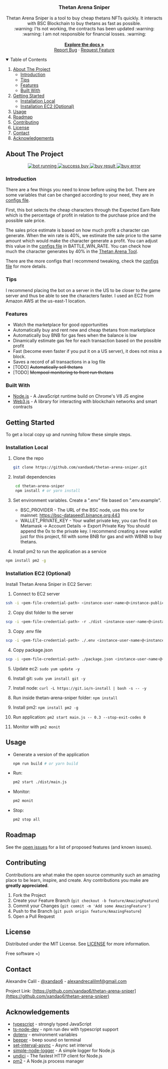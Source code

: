 <br />
<p align="center">
  <h3 align="center">Thetan Arena Sniper</h3>
  <p align="center">
    Thetan Arena Sniper is a tool to buy cheap thetans NFTs quickly. It interacts with BSC Blockchain to buy thetans as fast as possible.
    <br />
    :warning: I'ts not working, the contracts has been updated :warning:
    <br />
    :warning: I am not responsible for financial losses. :warning:
    <br />
    <br />
    <a href="https://github.com/xandao6/thetan-arena-sniper"><strong>Explore the docs »</strong></a>
    <br />
    <a href="https://github.com/xandao6/thetan-arena-sniper/issue">Report Bug</a>
    ·
    <a href="https://github.com/xandao6/thetan-arena-sniper/issues">Request Feature</a>
  </p>
</p>



<!-- TABLE OF CONTENTS -->
<details open="open">
  <summary>Table of Contents</summary>
  <ol>
    <li>
      <a href="#about-the-project">About The Project</a>
      <ul>
        <li><a href="#introduction">Introduction</a></li>
        <li><a href="#tips">Tips</a></li>
        <li><a href="#features">Features</a></li>
        <li><a href="#built-with">Built With</a></li>
      </ul>
    </li>
    <li>
      <a href="#getting-started">Getting Started</a>
      <ul>
        <li><a href="#installation-local">Installation Local</a></li>
        <li><a href="#installation-ec2-optional">Installation EC2 (Optional)</a></li>
      </ul>
    </li>
    <li><a href="#usage">Usage</a></li>
    <li><a href="#roadmap">Roadmap</a></li>
    <li><a href="#contributing">Contributing</a></li>
    <li><a href="#license">License</a></li>
    <li><a href="#contact">Contact</a></li>
    <li><a href="#acknowledgements">Acknowledgements</a></li>
  </ol>
</details>



<!-- ABOUT THE PROJECT -->
## About The Project

<div align="center">
  <a href="https://github.com/xandao6/thetan-arena-sniper">
    <img src="static/run.jpg" alt="bot running">
    <img src="static/success.png" alt="success buy">
    <img src="static/result.jpg" alt="buy result">
    <img src="static/fail.jpeg" alt="buy error">
  </a>
</div>

### Introduction

There are a few things you need to know before using the bot. There are some variables that can be changed according to 
your need, they are in [configs file](./src/configs.ts).

First, this bot selects the cheap characters through the Expected Earn Rate which is the percentage of profit in 
relation to the purchase price and the possible sale price.

The sales price estimate is based on how much profit a character can generate. When the win rate is 40%, we estimate 
the sale price to the same amount which would make the character generate a profit. You can adjust this value in the [configs file](./src/configs.ts) in BATTLE_WIN_RATE. You can check how much the character generates by 40% in the 
[Thetan Arena Tool](https://thetanarenatool.io/).

There are the more configs that I recommend tweaking, check the [configs file](./src/configs.ts) for more details.

### Tips

I recommend placing the bot on a server in the US to be closer to the game server and thus be able to see the 
characters faster. I used an EC2 from Amazon AWS at the us-east-1 location.

### Features

* Watch the marketplace for good opportunities 
* Automatically buy and rent new and cheap thetans from marketplace
* Automatically buy BNB for gas fees when the balance is low
* Dinamically estimate gas fee for each transaction based on the possible profit
* Fast (become even faster if you put it on a US server), it does not miss a block.
* Saves a record of all transactions in a log file
* [TODO] ~~Automatically sell thetans~~
* [TODO] ~~Mempool monitoring to front run thetans~~

### Built With

* [Node.js](https://nodejs.org/) - A JavaScript runtime build on Chrome's V8 JS engine
* [Web3.js](https://web3js.readthedocs.io/) - A library for interacting with blockchain networks and smart contracts


<!-- GETTING STARTED -->
## Getting Started

To get a local copy up and running follow these simple steps.

### Installation Local

1. Clone the repo
   ```sh
   git clone https://github.com/xandao6/thetan-arena-sniper.git
   ```

2. Install dependencies
   ```sh
	cd thetan-arena-sniper
	npm install # or yarn install
	```

3. Set environment variables. Create a ".env" file based on ".env.example".
   * BSC_PROVIDER - The URL of the BSC node, use this one for mainnet: https://bsc-dataseed1.binance.org:443
   * WALLET_PRIVATE_KEY - Your wallet private key, you can find it on Metamask -> Account Details -> Export Private Key
                          You should append the 0x to the private key.
                          I recommend creating a new wallet just for this project, fill with some BNB for gas and with WBNB to buy thetans.

4. Install pm2 to run the application as a service
  ```sh
  npm install pm2 -g
  ```


### Installation EC2 (Optional)

Install Thetan Arena Sniper in EC2 Server:
1. Connect to EC2 server
  ```sh
  ssh -i <pem-file-credential-path> <instance-user-name>@<instance-public-dns-name>
  ```

2. Copy dist folder to the server
  ```sh
  scp -i <pem-file-credential-path> -r ./dist <instance-user-name>@<instance-public-dns-name>:/home/<instance-user-name>/thetan-arena-sniper/
  ```

3. Copy .env file
  ```sh
  scp -i <pem-file-credential-path> ./.env <instance-user-name>@<instance-public-dns-name>:/home/<instance-user-name>/thetan-arena-sniper/.env
  ```

4. Copy package.json
  ```sh
  scp -i <pem-file-credential-path> ./package.json <instance-user-name>@<instance-public-dns-name>:/home/<instance-user-name>/thetan-arena-sniper/package.json
  ```

5. Update ec2: `sudo yum update -y`
   
6. Install git: `sudo yum install git -y`
   
7. Install node: `curl -L https://git.io/n-install | bash -s -- -y `

8. Run inside thetan-arena-sniper folder: `npm install`

9.  Install pm2: `npm install pm2 -g`

10. Run application: `pm2 start main.js -- 0.3 --stop-exit-codes 0`

11. Monitor with `pm2 monit`


<!-- USAGE EXAMPLES -->
## Usage

* Generate a version of the application
  ```sh
  npm run build # or yarn build
  ```

* Run:
  ```sh
  pm2 start ./dist/main.js
  ```

* Monitor:
  ```sh
  pm2 monit
  ```

* Stop:
  ```sh
  pm2 stop all
  ```

<!-- ROADMAP -->
## Roadmap

See the [open issues](https://github.com/xandao6/thetan-arena-sniper/issues) for a list of proposed features (and known issues).


<!-- CONTRIBUTING -->
## Contributing

Contributions are what make the open source community such an amazing place to be learn, inspire, and create. Any contributions you make are **greatly appreciated**.

1. Fork the Project
2. Create your Feature Branch (`git checkout -b feature/AmazingFeature`)
3. Commit your Changes (`git commit -m 'Add some AmazingFeature'`)
4. Push to the Branch (`git push origin feature/AmazingFeature`)
5. Open a Pull Request

<!-- LICENSE -->
## License

Distributed under the MIT License. See [LICENSE](./LICENSE.md) for more information.

Free software =)

<!-- CONTACT -->
## Contact

Alexandre Calil - [@xandao6](https://www.linkedin.com/in/xandao6/) - alexandrecalilmf@gmail.com

Project Link: [https://github.com/xandao6/thetan-arena-sniper](https://github.com/xandao6/thetan-arena-sniper)

## Acknowledgements

* [typescript](https://www.typescriptlang.org/) - strongly typed JavaScript
* [ts-node-dev](https://www.npmjs.com/package/ts-node-dev) - npm run dev with typescript support
* [dotenv](https://github.com/motdotla/dotenv) - environment variables
* [beeper](https://www.npmjs.com/package/beeper) - beep sound on terminal
* [set-interval-async](https://www.npmjs.com/package/set-interval-async) - Async set interval
* [simple-node-logger](https://www.npmjs.com/package/simple-node-logger) - A simple logger for Node.js
* [undici](https://www.npmjs.com/package/undici) - The fastest HTTP client for Node.js
* [pm2](https://www.npmjs.com/package/pm2) - A Node.js process manager


<!-- LINKS & IMAGES Variables-->
<!-- https://www.markdownguide.org/basic-syntax/#reference-style-links -->
[contributors-shield]: https://img.shields.io/github/contributors/xandao6/repo.svg?style=for-the-badge
[contributors-url]: https://github.com/xandao6/repo/graphs/contributors
[forks-shield]: https://img.shields.io/github/forks/xandao6/repo.svg?style=for-the-badge
[forks-url]: https://github.com/xandao6/repo/network/members
[stars-shield]: https://img.shields.io/github/stars/xandao6/repo.svg?style=for-the-badge
[stars-url]: https://github.com/xandao6/repo/stargazers
[issues-shield]: https://img.shields.io/github/issues/xandao6/repo.svg?style=for-the-badge
[issues-url]: https://github.com/xandao6/repo/issues
[license-shield]: https://img.shields.io/github/license/xandao6/repo.svg?style=for-the-badge
[license-url]: https://github.com/xandao6/repo/blob/master/LICENSE.txt
[linkedin-shield]: https://img.shields.io/badge/-LinkedIn-black.svg?style=for-the-badge&logo=linkedin&colorB=555
[linkedin-url]: https://linkedin.com/in/xandao6
